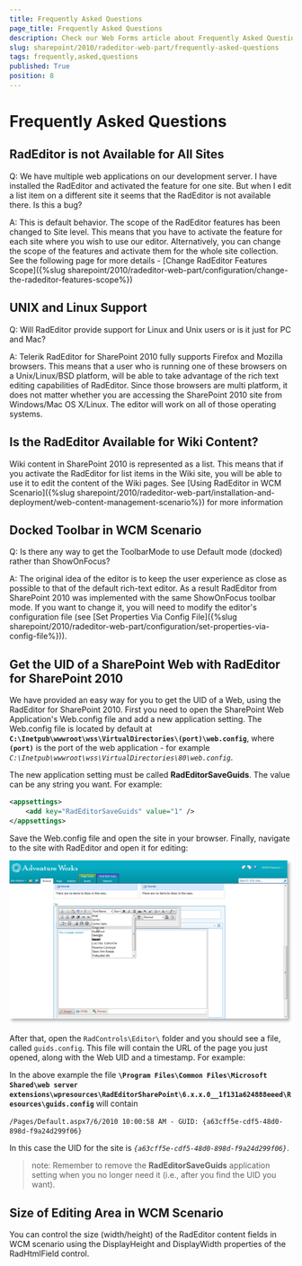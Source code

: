 ```yaml
---
title: Frequently Asked Questions
page_title: Frequently Asked Questions
description: Check our Web Forms article about Frequently Asked Questions.
slug: sharepoint/2010/radeditor-web-part/frequently-asked-questions
tags: frequently,asked,questions
published: True
position: 8
---
```


# Frequently Asked Questions





## RadEditor is not Available for All Sites

Q: We have multiple web applications on our development server. I have installed the RadEditor and activated the feature for one site. But when I edit a list item on a different site it seems that the RadEditor is not available there. Is this a bug?

A: This is default behavior. The scope of the RadEditor features has been changed to Site level. This means that you have to activate the feature for each site where you wish to use our editor. Alternatively, you can change the scope of the features and activate them for the whole site collection. See the following page for more details - [Change RadEditor Features Scope]({%slug sharepoint/2010/radeditor-web-part/configuration/change-the-radeditor-features-scope%})

## UNIX and Linux Support

Q: Will RadEditor provide support for Linux and Unix users or is it just for PC and Mac?

A: Telerik RadEditor for SharePoint 2010 fully supports Firefox and Mozilla browsers. This means that a user who is running one of these browsers on a Unix/Linux/BSD platform, will be able to take advantage of the rich text editing capabilities of RadEditor. Since those browsers are multi platform, it does not matter whether you are accessing the SharePoint 2010 site from Windows/Mac OS X/Linux. The editor will work on all of those operating systems.

## Is the RadEditor Available for Wiki Content?

Wiki content in SharePoint 2010 is represented as a list. This means that if you activate the RadEditor for list items in the Wiki site, you will be able to use it to edit the content of the Wiki pages. See [Using RadEditor in WCM Scenario]({%slug sharepoint/2010/radeditor-web-part/installation-and-deployment/web-content-management-scenario%}) for more information

## Docked Toolbar in WCM Scenario

Q: Is there any way to get the ToolbarMode to use Default mode (docked) rather than ShowOnFocus?

A: The original idea of the editor is to keep the user experience as close as possible to that of the default rich-text editor. As a result RadEditor from SharePoint 2010 was implemented with the same ShowOnFocus toolbar mode. If you want to change it, you will need to modify the editor's configuration file (see [Set Properties Via Config File]({%slug sharepoint/2010/radeditor-web-part/configuration/set-properties-via-config-file%})).

## Get the UID of a SharePoint Web with RadEditor for SharePoint 2010

We have provided an easy way for you to get the UID of a Web, using the RadEditor for SharePoint 2010. First you need to open the SharePoint Web Application's Web.config file and add a new application setting. The Web.config file is located by default at **`C:\Inetpub\wwwroot\wss\VirtualDirectories\(port)\web.config`**, where **`(port)`** is the port of the web application - for example *`C:\Inetpub\wwwroot\wss\VirtualDirectories\80\web.config`*.

The new application setting must be called **RadEditorSaveGuids**. The value can be any string you want. For example:

````XML
<appsettings>
    <add key="RadEditorSaveGuids" value="1" />
</appsettings>
````

Save the Web.config file and open the site in your browser. Finally, navigate to the site with RadEditor and open it for editing:

![](images/SP_WbPart4_thumb.png)

After that, open the `RadControls\Editor\` folder and you should see a file, called `guids.config`. This file will contain the URL of the page you just opened, along with the Web UID and a timestamp. For example:

In the above example the file **`\Program Files\Common Files\Microsoft Shared\web server extensions\wpresources\RadEditorSharePoint\6.x.x.0__1f131a624888eeed\Resources\guids.config`** will contain

`/Pages/Default.aspx7/6/2010 10:00:58 AM - GUID: {a63cff5e-cdf5-48d0-898d-f9a24d299f06}`

In this case the UID for the site is *`{a63cff5e-cdf5-48d0-898d-f9a24d299f06}`*.

>note: Remember to remove the **RadEditorSaveGuids** application setting when you no longer need it (i.e., after you find the UID you want).

## Size of Editing Area in WCM Scenario

You can control the size (width/height) of the RadEditor content fields in WCM scenario using the DisplayHeight and DisplayWidth properties of the RadHtmlField control.
